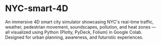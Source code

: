# NYC-smart-4D
An immersive 4D smart city simulator showcasing NYC's real-time traffic, weather, pedestrian movement, soundscapes, pollution, and heat zones — all visualized using Python (Plotly, PyDeck, Folium) in Google Colab. Designed for urban planning, awareness, and futuristic experiences.
